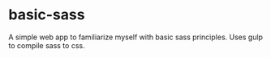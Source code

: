 # basic-sass
A simple web app to familiarize myself with basic sass principles. Uses gulp to compile sass to css. 
